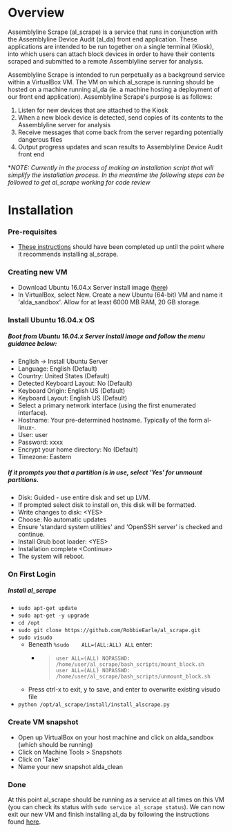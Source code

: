 # Overview

Assemblyline Scrape (al_scrape) is a service that runs in conjunction with the Assemblyline Device Audit (al_da) 
front end application. These applications are intended to be run together on a single terminal (Kiosk), into which
users can attach block devices in order to have their contents scraped and submitted to a remote Assemblyline server
for analysis.

Assemblyline Scrape is intended to run perpetually as a background service within a VirtualBox VM. The VM on which
al_scrape is running should be hosted on a machine running al_da (ie. a machine hosting a deployment of our front end 
application). Assemblyline Scrape's purpose is as follows:

1. Listen for new devices that are attached to the Kiosk
2. When a new block device is detected, send copies of its contents to the Assemblyline server for analysis
3. Receive messages that come back from the server regarding potentially dangerous files
4. Output progress updates and scan results to Assemblyline Device Audit front end

**NOTE: Currently in the process of making an installation script that will simplify the installation process. In the
meantime the following steps can be followed to get al_scrape working for code review*

# Installation

### Pre-requisites

- [These instructions](https://github.com/RobbieEarle/al_da) should have been completed up until the point where it
recommends installing al_scrape.

### Creating new VM

- Download Ubuntu 16.04.x Server install image ([here](http://releases.ubuntu.com/))
- In VirtualBox, select New. Create a new Ubuntu (64-bit) VM and name it 'alda_sandbox'. Allow for at least 6000 MB 
RAM, 20 GB storage.

### Install Ubuntu 16.04.x OS

##### Boot from Ubuntu 16.04.x Server install image and follow the menu guidance below:

- English -> Install Ubuntu Server
- Language: English (Default)
- Country: United States (Default)
- Detected Keyboard Layout: No (Default)
- Keyboard Origin: English US (Default)
- Keyboard Layout: English US (Default)
- Select a primary network interface (using the first enumerated interface).
- Hostname: Your pre-determined hostname. Typically of the form al-linux-<N>.
- User: user
- Password: xxxx
- Encrypt your home directory: No (Default)
- Timezone: Eastern

##### If it prompts you that a partition is in use, select 'Yes' for unmount partitions.

- Disk: Guided - use entire disk and set up LVM.
- If prompted select disk to install on, this disk will be formatted.
- Write changes to disk: \<YES>
- Choose: No automatic updates
- Ensure 'standard system utilities' and 'OpenSSH server' is checked and continue.
- Install Grub boot loader: \<YES>
- Installation complete \<Continue>
- The system will reboot.

### On First Login

##### Install al_scrape

- `sudo apt-get update`
- `sudo apt-get -y upgrade`
- `cd /opt`
- `sudo git clone https://github.com/RobbieEarle/al_scrape.git`
- `sudo visudo`
    - Beneath `%sudo    ALL=(ALL:ALL) ALL` enter:
        - >`user ALL=(ALL) NOPASSWD: /home/user/al_scrape/bash_scripts/mount_block.sh`\
        `user ALL=(ALL) NOPASSWD: /home/user/al_scrape/bash_scripts/unmount_block.sh`
    - Press ctrl-x to exit, y to save, and enter to overwrite existing visudo file
- `python /opt/al_scrape/install/install_alscrape.py`

### Create VM snapshot

- Open up VirtualBox on your host machine and click on alda_sandbox (which should be running)
- Click on Machine Tools > Snapshots
- Click on 'Take'
- Name your new snapshot alda_clean

### Done

At this point al_scrape should be running as a service at all times on this VM (you can check its status with
`sudo service al_scrape status`). We can now exit our new VM and finish installing al_da by following the instructions 
found [here](https://github.com/RobbieEarle/al_da).
